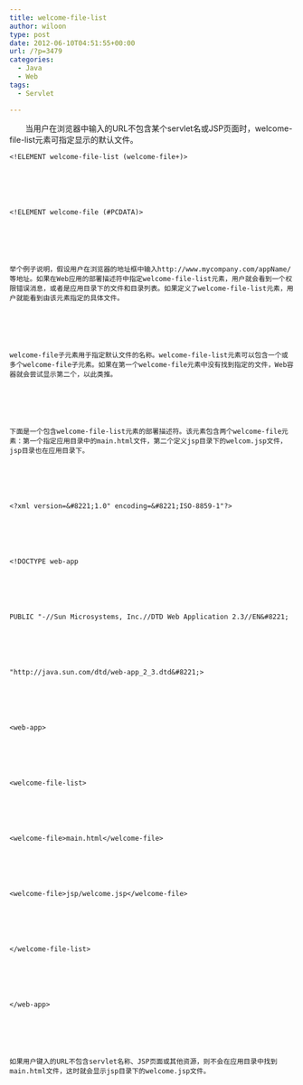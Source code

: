 ```yaml
---
title: welcome-file-list
author: wiloon
type: post
date: 2012-06-10T04:51:55+00:00
url: /?p=3479
categories:
  - Java
  - Web
tags:
  - Servlet

---
```

<p id="lemmaTitle-1002819">
  　　当用户在浏览器中输入的URL不包含某个servlet名或JSP页面时，welcome-file-list元素可指定显示的默认文件。


<div id="lemmaContent-0">
  
  
  
  
    <!ELEMENT welcome-file-list (welcome-file+)>
  
  
  
  
  
  
    <!ELEMENT welcome-file (#PCDATA)>
  
  
  
  
  
  
    举个例子说明，假设用户在浏览器的地址框中输入http://www.mycompany.com/appName/等地址。如果在Web应用的部署描述符中指定welcome-file-list元素，用户就会看到一个权限错误消息，或者是应用目录下的文件和目录列表。如果定义了welcome-file-list元素，用户就能看到由该元素指定的具体文件。
  
  
  
  
  
  
    welcome-file子元素用于指定默认文件的名称。welcome-file-list元素可以包含一个或多个welcome-file子元素。如果在第一个welcome-file元素中没有找到指定的文件，Web容器就会尝试显示第二个，以此类推。
  
  
  
  
  
  
    下面是一个包含welcome-file-list元素的部署描述符。该元素包含两个welcome-file元素：第一个指定应用目录中的main.html文件，第二个定义jsp目录下的welcom.jsp文件，jsp目录也在应用目录下。
  
  
  
  
  
  
    <?xml version=&#8221;1.0" encoding=&#8221;ISO-8859-1"?>
  
  
  
  
  
  
    <!DOCTYPE web-app
  
  
  
  
  
  
    PUBLIC "-//Sun Microsystems, Inc.//DTD Web Application 2.3//EN&#8221;
  
  
  
  
  
  
    "http://java.sun.com/dtd/web-app_2_3.dtd&#8221;>
  
  
  
  
  
  
    <web-app>
  
  
  
  
  
  
    <welcome-file-list>
  
  
  
  
  
  
    <welcome-file>main.html</welcome-file>
  
  
  
  
  
  
    <welcome-file>jsp/welcome.jsp</welcome-file>
  
  
  
  
  
  
    </welcome-file-list>
  
  
  
  
  
  
    </web-app>
  
  
  
  
  
  
    如果用户键入的URL不包含servlet名称、JSP页面或其他资源，则不会在应用目录中找到main.html文件，这时就会显示jsp目录下的welcome.jsp文件。
  
